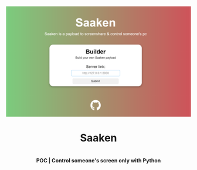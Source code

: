 <a id="top"></a>
<h1 align="center">
  <br>
  <a href="https://github.com/xpierroz/Saaken"><img src="static/home.PNG" alt="R"></a>
  <br>
  <br>
 Saaken
  <br>
</h1>

<div align="center">
    <br>
    <b>
        POC | Control someone's screen only with Python 
    </b>
</div>